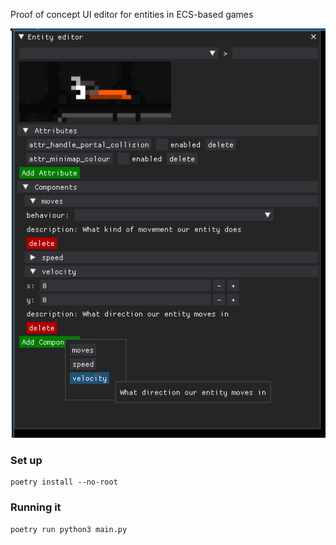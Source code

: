 Proof of concept UI editor for entities in ECS-based games

![alt text](screenshot-entity-editor.png "A screenshot of the entity editor")


### Set up

```
poetry install --no-root
```

### Running it

```
poetry run python3 main.py
```

